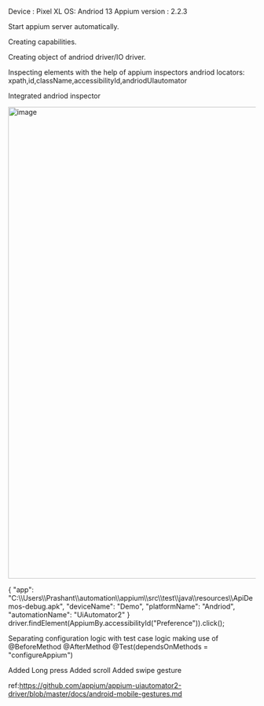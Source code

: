 Device : Pixel XL
OS: Andriod 13
Appium version : 2.2.3

Start appium server automatically.

Creating capabilities.

Creating object of andriod driver/IO driver.

Inspecting elements with the help of appium inspectors andriod locators: xpath,id,className,accessibilityId,andriodUIautomator

Integrated andriod inspector

<img width="960" alt="image" src="https://github.com/PrashantSinghT99/appium/assets/52065013/38ad231f-b6ff-4d1c-b1b1-906cca703562">

{
  "app": "C:\\\\Users\\\\Prashant\\\\automation\\\\appium\\\\src\\\\test\\\\java\\\\resources\\\\ApiDemos-debug.apk",
  "deviceName": "Demo",
  "platformName": "Andriod",
  "automationName": "UiAutomator2"
}
driver.findElement(AppiumBy.accessibilityId("Preference")).click();

Separating configuration logic with test case logic making use of @BeforeMethod @AfterMethod @Test(dependsOnMethods = "configureAppium")


Added Long press 
Added scroll
Added swipe gesture 

ref:https://github.com/appium/appium-uiautomator2-driver/blob/master/docs/android-mobile-gestures.md

